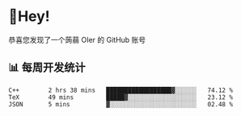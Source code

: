 # 👋Hey!
恭喜您发现了一个蒟蒻 OIer 的 GitHub 账号

## 📊 每周开发统计
<!--START_SECTION:waka-->
```text
C++        2 hrs 38 mins   ██████████████████▓░░░░░░   74.12 % 
TeX        49 mins         █████▓░░░░░░░░░░░░░░░░░░░   23.12 % 
JSON       5 mins          ▓░░░░░░░░░░░░░░░░░░░░░░░░   02.48 % 
```
<!--END_SECTION:waka-->
